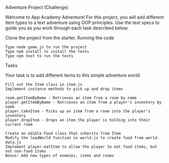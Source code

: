 Adventure Project (Challenge)

Welcome to App Academy Adventure! For this project, you will add different item types to a text adventure using OOP principles. Use the test specs to guide you as you work through each task described below.

Clone the project from the starter.
Running the code

    Type node game.js to run the project
    Type npm install to install the tests
    Type npm test to run the tests

Tasks

Your task is to add different items to this simple adventure world.

    Fill out the Item class in item.js
    Implement instance methods to pick up and drop items

    room.getItemByName - Retrieves an item from a room by name
    player.getItemByName - Retrieves an item from a player's inventory by name
    player.takeItem - Picks up an item from a room into the player's inventory
    player.dropItem - Drops an item the player is holding into their current room

    Create an edible Food class that inherits from Item
    Modify the loadWorld function in world.js to create food from world-data.js
    Implement player.eatItem to allow the player to eat food items, but not non-food items
    Bonus: Add new types of enemies, items and rooms


